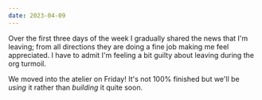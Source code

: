 ```yaml
---
date: 2023-04-09
---
```


Over the first three days of the week I gradually shared the news that I'm leaving; from all directions they are doing a fine job making me feel appreciated. I have to admit I'm feeling a bit guilty about leaving during the org turmoil.

We moved into the atelier on Friday! It's not 100% finished but we'll be _using_ it rather than _building_ it quite soon.